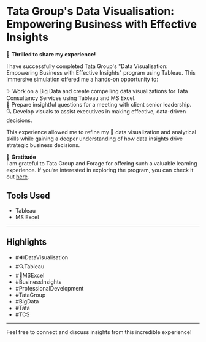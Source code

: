 # Tata Group's Data Visualisation: Empowering Business with Effective Insights

🚀 **Thrilled to share my experience!**

I have successfully completed Tata Group's "Data Visualisation: Empowering Business with Effective Insights" program using Tableau. This immersive simulation offered me a hands-on opportunity to:

✨ Work on a Big Data and create compelling data visualizations for Tata Consultancy Services using Tableau and MS Excel. <br>
📝 Prepare insightful questions for a meeting with client senior leadership. <br>
🔍 Develop visuals to assist executives in making effective, data-driven decisions. <br>

This experience allowed me to refine my 🔦 data visualization and analytical skills while gaining a deeper understanding of how data insights drive strategic business decisions. <br>

🙏 **Gratitude** <br>
I am grateful to Tata Group and Forage for offering such a valuable learning experience. If you’re interested in exploring the program, you can check it out [here](https://lnkd.in/g4-iGMy8). <br>

## Tools Used
- Tableau <br>
- MS Excel <br>

---

## Highlights
- #🔊DataVisualisation <br>
- #🔍Tableau <br>
- #🔧MSExcel <br>
- #BusinessInsights <br>
- #ProfessionalDevelopment <br>
- #TataGroup <br>
- #BigData <br>
- #Tata <br>
- #TCS <br>

---
Feel free to connect and discuss insights from this incredible experience!

